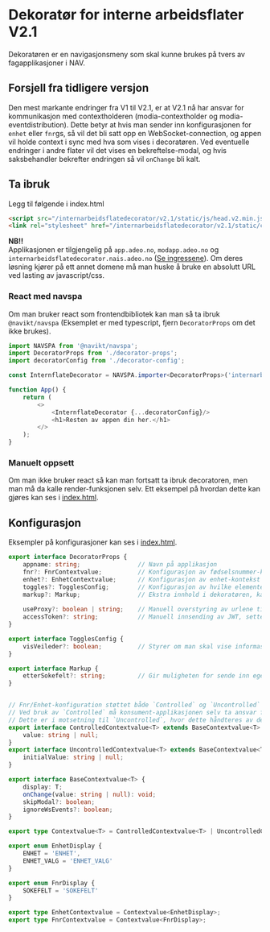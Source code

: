 # Dekoratør for interne arbeidsflater V2.1
Dekoratøren er en navigasjonsmeny som skal kunne brukes på tvers av fagapplikasjoner i NAV.

## Forsjell fra tidligere versjon
Den mest markante endringer fra V1 til V2.1, er at V2.1 nå har ansvar for kommunikasjon med contextholderen (modia-contextholder og modia-eventdistribution).
Dette betyr at hvis man sender inn konfigurasjonen for `enhet` eller `fnr`gs, så vil det bli satt opp en WebSocket-connection, 
og appen vil holde context i sync med hva som vises i decoratøren. 
Ved eventuelle endringer i andre flater vil det vises en bekreftelse-modal, og hvis saksbehandler bekrefter endringen så vil `onChange` bli kalt. 

## Ta ibruk
Legg til følgende i index.html
```html
<script src="/internarbeidsflatedecorator/v2.1/static/js/head.v2.min.js"></script>
<link rel="stylesheet" href="/internarbeidsflatedecorator/v2.1/static/css/main.css" />
```

**NB!!**  
Applikasjonen er tilgjengelig på `app.adeo.no`, `modapp.adeo.no` og `internarbeidsflatedecorator.nais.adeo.no` ([Se ingressene](../.nais/prod.yaml)).
Om deres løsning kjører på ett annet domene må man huske å bruke en absolutt URL ved lasting av javascript/css.


### React med navspa
Om man bruker react som frontendbibliotek kan man så ta ibruk `@navikt/navspa` (Eksemplet er med typescript, fjern `DecoratorProps` om det ikke brukes).
```typescript jsx
import NAVSPA from '@navikt/navspa';
import DecoratorProps from './decorator-props';
import decoratorConfig from './decorator-config';

const InternflateDecorator = NAVSPA.importer<DecoratorProps>('internarbeidsflatefs');

function App() {
    return (
        <>
            <InternflateDecorator {...decoratorConfig}/>
            <h1>Resten av appen din her.</h1>
        </>
    );
}
```

### Manuelt oppsett
Om man ikke bruker react så kan man fortsatt ta ibruk decoratoren, men man må da kalle render-funksjonen selv.
Ett eksempel på hvordan dette kan gjøres kan ses i [index.html](public/index.html).

## Konfigurasjon

Eksempler på konfigurasjoner kan ses i [index.html](public/index.html).

```typescript jsx
export interface DecoratorProps {
    appname: string;                // Navn på applikasjon
    fnr?: FnrContextvalue;          // Konfigurasjon av fødselsnummer-kontekst
    enhet?: EnhetContextvalue;      // Konfigurasjon av enhet-kontekst
    toggles?: TogglesConfig;        // Konfigurasjon av hvilke elementer som skal vises i dekoratøren
    markup?: Markup;                // Ekstra innhold i dekoratøren, kan brukes om man trenger å legge en knapp innenfor dekoratøren
    
    useProxy?: boolean | string;    // Manuell overstyring av urlene til BFFs. Gjør alle kall til relativt path hvis true, og bruker verdien som domene om satt til en string. Default: false 
    accessToken?: string;           // Manuell innsending av JWT, settes som Authorization-header. Om null sendes cookies vha credentials: 'include' 
}

export interface TogglesConfig {
    visVeileder?: boolean;          // Styrer om man skal vise informasjon om innlogget veileder
}

export interface Markup {
    etterSokefelt?: string;         // Gir muligheten for sende inn egen html som blir en del av dekoratøren
}


// Fnr/Enhet-konfiguration støttet både `Controlled` og `Uncontrolled` operasjon.
// Ved bruk av `Controlled` må konsument-applikasjonen selv ta ansvar for oppdatering av `value` etter enhver `onChange`
// Dette er i motsetning til `Uncontrolled`, hvor dette håndteres av dekoratøren. Og alt konsument-applikasjonen trenger å gjøre er å følge med på `onChange`.
export interface ControlledContextvalue<T> extends BaseContextvalue<T> {
    value: string | null;
}
export interface UncontrolledContextvalue<T> extends BaseContextvalue<T> {
    initialValue: string | null;
}

export interface BaseContextvalue<T> {
    display: T;
    onChange(value: string | null): void;
    skipModal?: boolean;
    ignoreWsEvents?: boolean;
}

export type Contextvalue<T> = ControlledContextvalue<T> | UncontrolledContextvalue<T>;

export enum EnhetDisplay {
    ENHET = 'ENHET',
    ENHET_VALG = 'ENHET_VALG'
}

export enum FnrDisplay {
    SOKEFELT = 'SOKEFELT'
}

export type EnhetContextvalue = Contextvalue<EnhetDisplay>;
export type FnrContextvalue = Contextvalue<FnrDisplay>;
```
